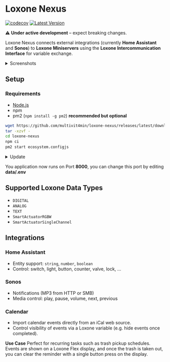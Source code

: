 # Loxone Nexus

[![codecov](https://codecov.io/github/Multivit4min/loxone-nexus/branch/main/graph/badge.svg?token=QF11M7H8SB)](https://codecov.io/github/Multivit4min/loxone-nexus)
[![Latest Version](https://img.shields.io/github/v/release/multivit4min/loxone-nexus
)](https://github.com/multivit4min/loxone-nexus)


⚠️ **Under active development** – expect breaking changes.

Loxone Nexus connects external integrations (currently **Home Assistant** and **Sonos**) to **Loxone Miniservers** using the **Loxone Intercommunication Interface** for variable exchange.

<details>
  <summary>Screenshots</summary>

  ![Loxone](https://github.com/Multivit4min/loxone-nexus/blob/main/images/loxone.png?raw=true)
  ![HomeAssistant](https://github.com/Multivit4min/loxone-nexus/blob/main/images/hass.png?raw=true)
  ![Sonos](https://github.com/Multivit4min/loxone-nexus/blob/main/images/sonos.png?raw=true)
  ![Variable](https://github.com/Multivit4min/loxone-nexus/blob/main/images/variable.png?raw=true)

</details>


## Setup

### Requirements
- [Node.js](https://nodejs.org/en/download/)
- npm
- pm2 (`npm install -g pm2`) **recommended but optional**

```sh
wget https://github.com/multivit4min/loxone-nexus/releases/latest/download/loxone-nexus.tar.gz -O - |
tar -xzvf -
cd loxone-nexus
npm ci
pm2 start ecosystem.configjs
```

<details>
  <summary>Update</summary>

```sh
wget https://github.com/multivit4min/loxone-nexus/releases/latest/download/loxone-nexus.tar.gz -O - |
tar -xzvf -
cd loxone-nexus
npm ci
pm2 restart ecosystem.config.js
```
</details>

You application now runs on Port **8000**, you can change this port by editing **data/.env**

## Supported Loxone Data Types
- `DIGITAL`  
- `ANALOG`  
- `TEXT`  
- `SmartActuatorRGBW`
- `SmartActuatorSingleChannel`


## Integrations

### Home Assistant
- Entity support: `string`, `number`, `boolean`  
- Control: switch, light, button, counter, valve, lock, …  

### Sonos
- Notifications (MP3 from HTTP or SMB)  
- Media control: play, pause, volume, next, previous  

### Calendar
- Import calendar events directly from an iCal web source.
- Control visibility of events via a Loxone variable (e.g. hide events once completed).

**Use Case** Perfect for recurring tasks such as trash pickup schedules. Events are shown on a Loxone Flex display, and once the trash is taken out, you can clear the reminder with a single button press on the display.
